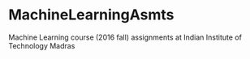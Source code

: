 # MachineLearningAsmts

Machine Learning course (2016 fall) assignments at Indian Institute of Technology Madras
